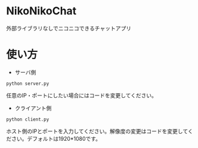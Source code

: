 # NikoNikoChat

外部ライブラリなしでニコニコできるチャットアプリ

# 使い方
- サーバ側
```
python server.py
```
任意のIP・ポートにしたい場合にはコードを変更してください。

- クライアント側
```
python client.py
```
ホスト側のIPとポートを入力してください。解像度の変更はコードを変更してください。デフォルトは1920*1080です。